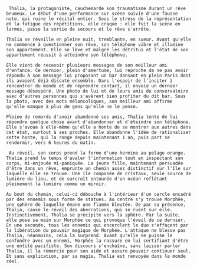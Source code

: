 
	 Thalia, la protagoniste, cauchemarde son traumatisme durant un rêve brumeux. Le début d'une performance sur scène suivie d'une fausse note, qui ruine le récital entier. Sous le stress de la représentation et la fatigue des répétitions, elle craque : elle fuit la scène en larmes, passe la sortie de secours et le rêve s'arrête.﻿

	Thalia se réveille en pleine nuit, tremblante, en sueur. Avant qu'elle ne commence à questionner son rêve, son téléphone vibre et illumine son appartement. Elle se lève et malgré les détritus et l'état de son appartement réussit à atteindre son téléphone.

	Elle vient de recevoir plusieurs messages de son meilleur ami d'enfance. Ce dernier, plein d'amertume, lui reproche de ne pas avoir répondu à son message lui proposant un bar dansant en plein Paris dont ils avaient déjà discuté ensemble. Dans l'espoir de l'inciter à rencontrer du monde et de reprendre contact, il envoie un dernier message désespéré. Une photo de lui et de leurs amis du conservatoire avec d'autres personnes qui s'avèrent bien profiter du dit bar. Sous la photo, avec des mots mélancoliques, son meilleur ami affirme qu'elle manque à plus de gens qu'elle ne le pense.

	Pleine de remords d'avoir abandonné ses amis, Thalia tente de lui répondre quelque chose avant d'abandonner et d'éteindre son téléphone. Elle s'avoue à elle-même qu'elle a honte de se montrer aux autres dans cet état, surtout à ses proches. Elle abandonne l'idée de rationaliser cette honte, qui la ronge depuis maintenant 1 an, puis part se rendormir, vers 6 heures du matin.

	 Au réveil, son corps prend la forme d'une hermine au pelage orange. Thalia prend le temps d'avaler l'information tout en inspectant son corps, mi-enjouée mi-paniquée. La jeune fille, maintenant persuadée d'être dans un rêve, emprunte un chemin assez distinctif sur l'île sur laquelle elle se trouve. Une ile composée de cristaux, seule source de lumière du lieu, et de surcroît entourée d'un océan reflétant pleinement la lumière comme un miroir.

	Au bout du chemin, celui-ci débouche à l'intérieur d'un cercle encadré par des ennemis sous forme de statues. Au centre s'y trouve Morphée, une sphère de laquelle émane une flamme bleutée. De par sa présence, Thalia, cause le réveil des aberrations, qui se ruent sur elle. Instinctivement, Thalia se précipite vers la sphère. Par la suite, elle pose sa main sur Morphée ce qui provoque l'éveil de ce dernier. En une seconde, tous les ennemis qui encerclent le duo s'effaçent par la libération du pouvoir magique de Morphée. L'attaque ne blesse pas Thalia, néanmoins, cela la surprend. Avant qu'elle ne puisse le confondre avec un ennemi, Morphée la rassure en lui certifiant d'être une entité pacifiste. Son discours s'enchaîne, sans laisser parler Thalia, il la remercie pour son aide et assure pouvoir continuer seul. Et sans explication, par sa magie, Thalia est renvoyée dans le monde réel.